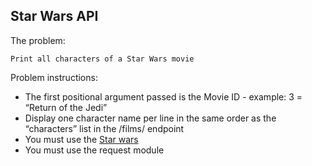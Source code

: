 ## Star Wars API

The problem:
```
Print all characters of a Star Wars movie
```

Problem instructions:
- The first positional argument passed is the Movie ID - example: 3 = “Return of the Jedi”
- Display one character name per line in the same order as the “characters” list in the /films/ endpoint
- You must use the [Star wars ](https://swapi-api.alx-tools.com/)
- You must use the request module
